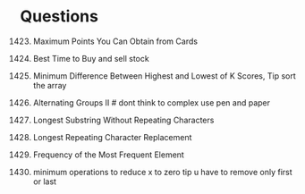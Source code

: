 # Questions

1423. Maximum Points You Can Obtain from Cards  
  
121. Best Time to Buy and sell stock  

1984. Minimum Difference Between Highest and Lowest of K Scores, Tip sort the array 

3208. Alternating Groups II # dont think to  complex use pen and paper

3. Longest Substring Without Repeating Characters

424. Longest Repeating Character Replacement

1838. Frequency of the Most Frequent Element

1658. minimum operations to reduce x to zero tip u have to remove only first or last





